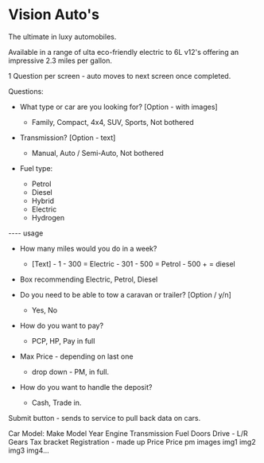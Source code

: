 # Vision Auto's
The ultimate in luxy automobiles.

Available in a range of ulta eco-friendly electric to 6L v12's offering an impressive 2.3 miles per gallon.


1 Question per screen - auto moves to next screen once completed.

Questions:

- What type or car are you looking for?     [Option - with images]
  - Family, Compact, 4x4, SUV, Sports, Not bothered

- Transmission? [Option - text]
  - Manual, Auto / Semi-Auto,  Not bothered

- Fuel type:
  - Petrol
  - Diesel
  - Hybrid
  - Electric
  - Hydrogen


---- usage


- How many miles would you do in a week?
  - [Text] - 1 - 300 = Electric
          - 301 - 500 = Petrol
          - 500 + = diesel

- Box recommending Electric, Petrol, Diesel

- Do you need to be able to tow a caravan or trailer? [Option / y/n]
  - Yes, No
  
- How do you want to pay?
  - PCP, HP, Pay in full

- Max Price - depending on last one
    - drop down - PM, in full.

- How do you want to handle the deposit?
  - Cash, Trade in.

Submit button - sends to service to pull back data on cars.

Car Model:
    Make
    Model
    Year
    Engine
    Transmission
    Fuel
    Doors
    Drive - L/R
    Gears
    Tax bracket
    Registration - made up
    Price
    Price pm
    images
        img1
        img2
        img3
        img4...
    